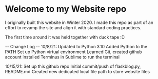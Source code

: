# Welcome to my Website repo

I originally built this website in Winter 2020.
I made this repo as part of an effort to revamp the
site and align it with standard coding practices.

The first time around it was held together with duck tape :D

-- Change Log --
10/8/21:
    Updated to Python 3.10
    Added Python to the PATH
    Set up Python virtual environment
    Learned Git, created github account
    Installed Terminus in Sublime to run the terminal

10/15/21:
    Set up this github repo
    Initial commit/push of flaskblog.py, README.md
    Created new dedicated local file path to store website files


